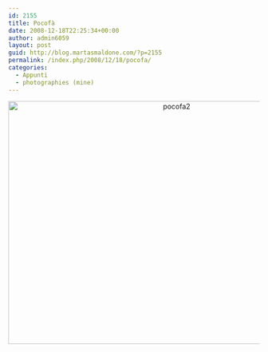 ```yaml
---
id: 2155
title: Pocofà
date: 2008-12-18T22:25:34+00:00
author: admin6059
layout: post
guid: http://blog.martasmaldone.com/?p=2155
permalink: /index.php/2008/12/18/pocofa/
categories:
  - Appunti
  - photographies (mine)
---
```

<p style="text-align: center;">
  <a href="http://blog.martasmaldone.eu/wp-content/uploads/2012/02/pocofa2.jpg"><img class="aligncenter wp-image-2156 size-full" title="pocofa2" src="http://blog.martasmaldone.eu/wp-content/uploads/2012/02/pocofa2.jpg" width="659" height="487" srcset="http://blog.martasmaldone.eu/wp-content/uploads/2012/02/pocofa2.jpg 659w, http://blog.martasmaldone.eu/wp-content/uploads/2012/02/pocofa2-300x222.jpg 300w" sizes="(max-width: 659px) 100vw, 659px" /></a>
</p>